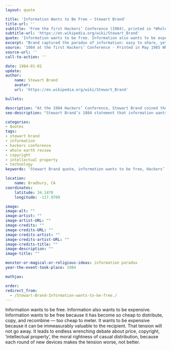 ```yaml
---
layout: quote

title: 'Information Wants to Be Free – Stewart Brand'
title-url: ''
subtitle: 'From the first Hackers’ Conference (1984), printed in *Whole Earth Review* (1985)'
subtitle-url: 'https://en.wikipedia.org/wiki/Stewart_Brand'
quote: 'Information wants to be free. Information also wants to be expensive.'
excerpt: "Brand captured the paradox of information: easy to share, yet immensely valuable—fueling debates on copyright and ownership."
source: '1984 at the first Hackers’ Conference - Printed in May 1985 Whole Earth Review'
source-url: ''
call-to-action: ''

date: 1984-01-01
update:
author:
    name: Stewart Brand
    avatar: 
    url: 'https://en.wikipedia.org/wiki/Stewart_Brand'

bullets:

description: "At the 1984 Hackers’ Conference, Stewart Brand coined the famous paradox that information simultaneously wants to be free and expensive, shaping decades of debate on intellectual property."
seo-description: "Stewart Brand’s 1984 statement that information wants to be both free and expensive defines the paradox of digital age copyright debates."

categories:
- Quotes
tags:
- stewart brand
- information
- hackers conference
- whole earth review
- copyright
- intellectual property
- technology
keywords: 'Stewart Brand quote, information wants to be free, Hackers’ Conference 1984, Whole Earth Review 1985, information expensive, copyright debate, digital age paradox'

location:
    name: Bradbury, CA
coordinates:
    latitude: 34.1470
    longitude: -117.9709

image:
image-alt: ""
image-artist: ""
image-artist-URL: ""
image-credits: ""
image-credits-URL: ""
image-credits-artist: ""
image-credits-artist-URL: ""
image-credits-title: ""
image-description: ""
image-title: ""

monster-or-magical-or-religious-ideas: information paradox
year-the-event-took-place: 1984

mathjax: 

order: 
redirect_from:
  - /Stewart-Brand-Information-wants-to-be-free./
---
```

Information wants to be free. Information also wants to be expensive. Information wants to be free because it has become so cheap to distribute, copy, and recombine — too cheap to meter. It wants to be expensive because it can be immeasurably valuable to the recipient. That tension will not go away. It leads to endless wrenching debate about price, copyright, ‘intellectual property’, the moral rightness of casual distribution, because each round of new devices makes the tension worse, not better.